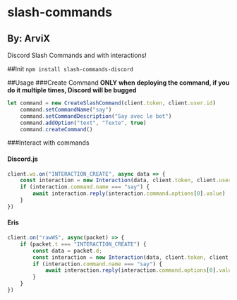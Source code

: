 # slash-commands
## By: ArviX

Discord Slash Commands and with interactions!

##Init
`npm install slash-commands-discord`

##Usage
###Create Command
**ONLY when deploying the command, if you do it multiple times, Discord will be bugged**
```js
let command = new CreateSlashCommand(client.token, client.user.id)
    command.setCommandName("say")
    command.setCommandDescription("Say avec le bot")
    command.addOption("text", "Texte", true)
    command.createCommand()
```
###Interact with commands
#### Discord.js
```js
client.ws.on("INTERACTION_CREATE", async data => {
    const interaction = new Interaction(data, client.token, client.user.id);
    if (interaction.command.name === "say") {
        await interaction.reply(interaction.command.options[0].value)
    }
})
```
#### Eris
```js
client.on("rawWS", async(packet) => {
    if (packet.t === "INTERACTION_CREATE") {
        const data = packet.d;
        const interaction = new Interaction(data, client.token, client.user.id);
        if (interaction.command.name === "say") {
            await interaction.reply(interaction.command.options[0].value)
        }
    }
})
```

